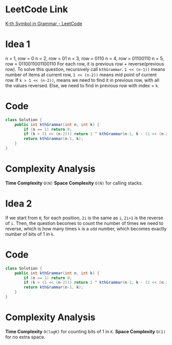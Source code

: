 # LeetCode Link
[K-th Symbol in Grammar - LeetCode](https://leetcode.com/problems/k-th-symbol-in-grammar/description/)

# Idea 1
n = 1, row = 0
n = 2, row = 01
n = 3, row = 0110
n = 4, row = 01100110
n = 5, row = 0110011001100110
For each row, it is previous row + reverse(previous row).
To solve this question, recursively call `kthGrammar`.
`1 << (n-1))` means number of items at current row, `1 << (n-2))` means mid point of current row.
If `k > 1 << (n-2))`, means we need to find it in previous row, with all the values reversed.
Else, we need to find in previous row with index = `k`.

# Code
```java
class Solution {
    public int kthGrammar(int n, int k) {
        if (n == 1) return 0;
        if (k > (1 << (n-2))) return 1 ^ kthGrammar(n-1, k - (1 << (n-2)));
        return kthGrammar(n-1, k);
    }
}
```


# Complexity Analysis
**Time Complexity**
`O(N)`
**Space Complexity**
`O(N)` for calling stacks.


# Idea 2
If we start from `0`, for each position, `2i` is the same as `i`, `2i+1` is the reverse of `i`.
Then, the question becomes to count the number of times we need to reverse, which is how many times `k` is a `odd` number, which becomes exactly number of bits of 1 in `k`.
# Code
```java
class Solution {
    public int kthGrammar(int n, int k) {
        if (n == 1) return 0;
        if (k > (1 << (n-2))) return 1 ^ kthGrammar(n-1, k - (1 << (n-2)));
        return kthGrammar(n-1, k);
    }
}
```


# Complexity Analysis
**Time Complexity**
`O(logK)` for counting bits of 1 in `K`.
**Space Complexity**
`O(1)` for no extra space.
